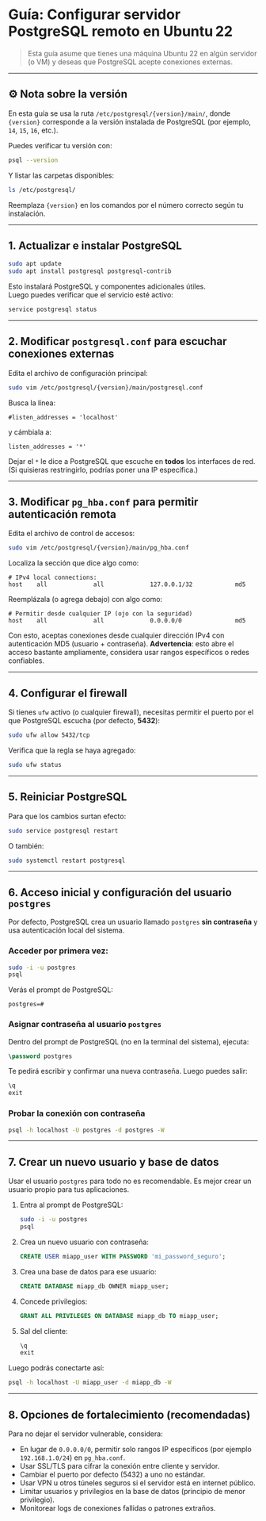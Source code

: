# Guía: Configurar servidor PostgreSQL remoto en Ubuntu 22

> Esta guía asume que tienes una máquina Ubuntu 22 en algún servidor (o VM) y deseas que PostgreSQL acepte conexiones externas.

---

## ⚙️ Nota sobre la versión

En esta guía se usa la ruta `/etc/postgresql/{version}/main/`, donde `{version}` corresponde a la versión instalada de PostgreSQL (por ejemplo, `14`, `15`, `16`, etc.).

Puedes verificar tu versión con:

```bash
psql --version
```

Y listar las carpetas disponibles:

```bash
ls /etc/postgresql/
```

Reemplaza `{version}` en los comandos por el número correcto según tu instalación.

---

## 1. Actualizar e instalar PostgreSQL

```bash
sudo apt update
sudo apt install postgresql postgresql-contrib
```

Esto instalará PostgreSQL y componentes adicionales útiles.  
Luego puedes verificar que el servicio esté activo:

```bash
service postgresql status
```

---

## 2. Modificar `postgresql.conf` para escuchar conexiones externas

Edita el archivo de configuración principal:

```bash
sudo vim /etc/postgresql/{version}/main/postgresql.conf
```

Busca la línea:

```text
#listen_addresses = 'localhost'
```

y cámbiala a:

```text
listen_addresses = '*'
```

Dejar el `*` le dice a PostgreSQL que escuche en **todos** los interfaces de red. (Si quisieras restringirlo, podrías poner una IP específica.)

---

## 3. Modificar `pg_hba.conf` para permitir autenticación remota

Edita el archivo de control de accesos:

```bash
sudo vim /etc/postgresql/{version}/main/pg_hba.conf
```

Localiza la sección que dice algo como:

```text
# IPv4 local connections:
host    all             all             127.0.0.1/32            md5
```

Reemplázala (o agrega debajo) con algo como:

```text
# Permitir desde cualquier IP (ojo con la seguridad)
host    all             all             0.0.0.0/0               md5
```

Con esto, aceptas conexiones desde cualquier dirección IPv4 con autenticación MD5 (usuario + contraseña). **Advertencia**: esto abre el acceso bastante ampliamente, considera usar rangos específicos o redes confiables.

---

## 4. Configurar el firewall

Si tienes `ufw` activo (o cualquier firewall), necesitas permitir el puerto por el que PostgreSQL escucha (por defecto, **5432**):

```bash
sudo ufw allow 5432/tcp
```

Verifica que la regla se haya agregado:

```bash
sudo ufw status
```

---

## 5. Reiniciar PostgreSQL

Para que los cambios surtan efecto:

```bash
sudo service postgresql restart
```

O también:

```bash
sudo systemctl restart postgresql
```

---

## 6. Acceso inicial y configuración del usuario `postgres`

Por defecto, PostgreSQL crea un usuario llamado `postgres` **sin contraseña** y usa autenticación local del sistema.

### Acceder por primera vez:

```bash
sudo -i -u postgres
psql
```

Verás el prompt de PostgreSQL:
```
postgres=#
```

### Asignar contraseña al usuario `postgres`

Dentro del prompt de PostgreSQL (no en la terminal del sistema), ejecuta:

```sql
\password postgres
```

Te pedirá escribir y confirmar una nueva contraseña. Luego puedes salir:

```sql
\q
exit
```

### Probar la conexión con contraseña

```bash
psql -h localhost -U postgres -d postgres -W
```

---

## 7. Crear un nuevo usuario y base de datos

Usar el usuario `postgres` para todo no es recomendable. Es mejor crear un usuario propio para tus aplicaciones.

1. Entra al prompt de PostgreSQL:
   ```bash
   sudo -i -u postgres
   psql
   ```

2. Crea un nuevo usuario con contraseña:
   ```sql
   CREATE USER miapp_user WITH PASSWORD 'mi_password_seguro';
   ```

3. Crea una base de datos para ese usuario:
   ```sql
   CREATE DATABASE miapp_db OWNER miapp_user;
   ```

4. Concede privilegios:
   ```sql
   GRANT ALL PRIVILEGES ON DATABASE miapp_db TO miapp_user;
   ```

5. Sal del cliente:
   ```sql
   \q
   exit
   ```

Luego podrás conectarte así:

```bash
psql -h localhost -U miapp_user -d miapp_db -W
```

---

## 8. Opciones de fortalecimiento (recomendadas)

Para no dejar el servidor vulnerable, considera:

- En lugar de `0.0.0.0/0`, permitir solo rangos IP específicos (por ejemplo `192.168.1.0/24`) en `pg_hba.conf`.
- Usar SSL/TLS para cifrar la conexión entre cliente y servidor.
- Cambiar el puerto por defecto (5432) a uno no estándar.
- Usar VPN u otros túneles seguros si el servidor está en internet público.
- Limitar usuarios y privilegios en la base de datos (principio de menor privilegio).
- Monitorear logs de conexiones fallidas o patrones extraños.
